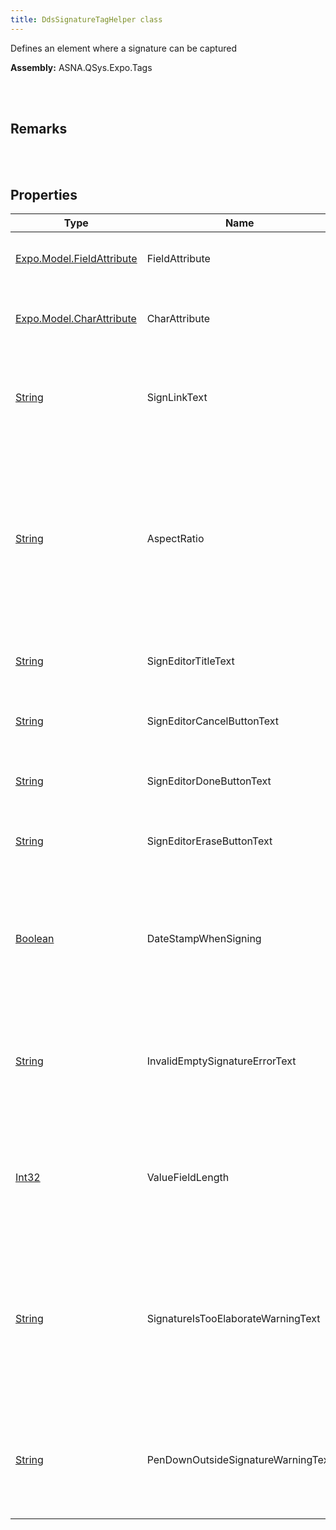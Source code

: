 ```yaml
---
title: DdsSignatureTagHelper class
---
```


Defines an element where a signature can be captured

**Assembly:** ASNA.QSys.Expo.Tags

<br>
<br>

## Remarks

<br>
<br>

## Properties

| Type | Name | Description | Indexer
| --- | --- | --- | --- 
| [Expo.Model.FieldAttribute](/reference/asna-qsys-expo/expo-model/field-attribute.html) | FieldAttribute | Gets the FieldAttribute from the Model | 
| [Expo.Model.CharAttribute](/reference/asna-qsys-expo/expo-model/char-attribute.html) | CharAttribute | Gets the CharAttribute attribute from the Model | 
| [String](https://docs.microsoft.com/en-us/dotnet/api/system.string?view=net-5.0) | SignLinkText | Gets or sets the value of the label used as a link to the image stroke editor | 
| [String](https://docs.microsoft.com/en-us/dotnet/api/system.string?view=net-5.0) | AspectRatio | Gets or sets the aspect-ratio of the image used to paint or capture the signature. Format is width:height (in dimension proportion units). Defaults to 3:1 | 
| [String](https://docs.microsoft.com/en-us/dotnet/api/system.string?view=net-5.0) | SignEditorTitleText | Gets or sets the stroke editor's Title text | 
| [String](https://docs.microsoft.com/en-us/dotnet/api/system.string?view=net-5.0) | SignEditorCancelButtonText | Gets or sets the stroke editor's Cancel button text | 
| [String](https://docs.microsoft.com/en-us/dotnet/api/system.string?view=net-5.0) | SignEditorDoneButtonText | Gets or sets the stroke editor's Done button text | 
| [String](https://docs.microsoft.com/en-us/dotnet/api/system.string?view=net-5.0) | SignEditorEraseButtonText | Gets or sets the stroke editor's Erase button text | 
| [Boolean](https://docs.microsoft.com/en-us/dotnet/api/system.boolean?view=net-5.0) | DateStampWhenSigning | Gets or sets value indicating if the date should be stamped at the time the signature was captured | 
| [String](https://docs.microsoft.com/en-us/dotnet/api/system.string?view=net-5.0) | InvalidEmptySignatureErrorText | Gets or sets value indicating that the user did not draw enough strokes to make a valid signature | 
| [Int32](https://docs.microsoft.com/en-us/dotnet/api/system.int32?view=net-5.0) | ValueFieldLength | Gets or sets value defining the maximum length of the field which holds the image encoded | 
| [String](https://docs.microsoft.com/en-us/dotnet/api/system.string?view=net-5.0) | SignatureIsTooElaborateWarningText | Gets or sets a value that displays as a warning when the image is too commplex to be stored in an encoded string (exceeds max. field length) | 
| [String](https://docs.microsoft.com/en-us/dotnet/api/system.string?view=net-5.0) | PenDownOutsideSignatureWarningText | Gets or sets value indicating that the user is tracing strokes outside the capture area of the box | 

<br>
<br>

